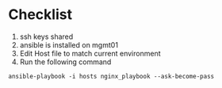# Checklist

1. ssh keys shared
2. ansible is installed on mgmt01
3. Edit Host file to match current environment
4. Run the following command

```
ansible-playbook -i hosts nginx_playbook --ask-become-pass
```
